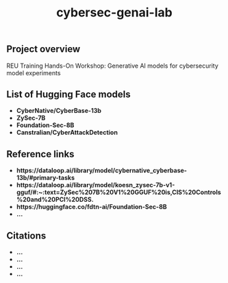 <!DOCTYPE html>
<html lang="en">
<body>
    <header>
        <h1>cybersec-genai-lab</h1>
    </header>
    <section>
                <h2>Project overview</h2>
        <p>
            REU Training Hands-On Workshop: Generative AI models for cybersecurity model experiments
        </p>
    </section>
    <section>
        <h2>List of Hugging Face models</h2>
        <ul>
            <li><strong>CyberNative/CyberBase-13b</strong></li>
            <li><strong>ZySec-7B</strong></li>
            <li><strong>Foundation-Sec-8B</strong></li>
            <li><strong>Canstralian/CyberAttackDetection</strong></li>
        </ul>
    </section>
    <section>
        <h2>Reference links</h2>
        <ul>
            <li><strong>https://dataloop.ai/library/model/cybernative_cyberbase-13b/#primary-tasks</strong></li>
            <li><strong>https://dataloop.ai/library/model/koesn_zysec-7b-v1-gguf/#:~:text=ZySec%207B%20V1%20GGUF%20is,CIS%20Controls%20and%20PCI%20DSS.</strong></li>
            <li><strong>https://huggingface.co/fdtn-ai/Foundation-Sec-8B</strong></li>
            <li><strong>...</strong></li>
        </ul>
    </section>
    <section>
        <h2>Citations</h2>
        <ul>
            <li><strong>...</strong></li>
            <li><strong>...</strong></li>
            <li><strong>...</strong></li>
            <li><strong>...</strong></li>
        </ul>
    </section>
</body>
</html>
